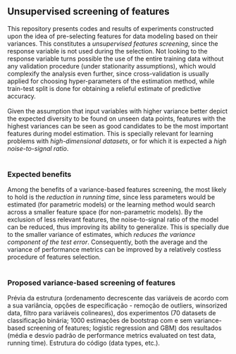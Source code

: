 ## Unsupervised screening of features

This repository presents codes and results of experiments constructed upon the idea of pre-selecting features for data modeling based on their variances. This constitutes a *unsupervised features screening*, since the response variable is not used during the selection. Not looking to the response variable turns possible the use of the entire training data without any validation procedure (under stationarity assumptions), which would complexify the analysis even further, since cross-validation is usually applied for choosing hyper-parameters of the estimation method, while train-test split is done for obtaining a relieful estimate of predictive accuracy.
<br>
<br>
Given the assumption that input variables with higher variance better depict the expected diversity to be found on unseen data points, features with the highest variances can be seen as good candidates to be the most important features during model estimation. This is specially relevant for learning problems with *high-dimensional datasets*, or for which it is expected a *high noise-to-signal ratio*.
<br>
<br>
### Expected benefits
Among the benefits of a variance-based features screening, the most likely to hold is the *reduction in running time*, since less parameters would be estimated (for parametric models) or the learning method would search across a smaller feature space (for non-parametric models). By the exclusion of less relevant features, the noise-to-signal ratio of the model can be reduced, thus improving its ability to generalize. This is specially due to the smaller variance of estimates, which *reduces the variance component of the test error*. Consequently, both the average and the variance of performance metrics can be improved by a relatively costless procedure of features selection.
<br>
<br>
### Proposed variance-based screening of features

Prévia da estrutura (ordenamento decrescente das variáveis de acordo com a sua variância, opções de especificação - remoção de outliers, winsorized data, filtro para variáveis colineares), dos experimentos (70 datasets de classificação binária; 1000 estimações de bootstrap com e sem variance-based screening of features; logistic regression and GBM) dos resultados (média e desvio padrão de performance metrics evaluated on test data, running time). Estrutura do código (data types, etc.).
